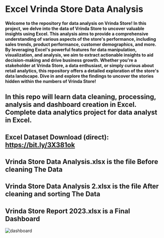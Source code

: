 # Excel Vrinda Store Data Analysis
#### Welcome to the repository for data analysis on Vrinda Store! In this project, we delve into the data of Vrinda Store to uncover valuable insights using Excel. This analysis aims to provide a comprehensive understanding of various aspects of the store's performance, including sales trends, product performance, customer demographics, and more. By leveraging Excel's powerful features for data manipulation, visualization, and analysis, we aim to extract actionable insights to aid decision-making and drive business growth. Whether you're a stakeholder at Vrinda Store, a data enthusiast, or simply curious about retail analytics, this repository offers a detailed exploration of the store's data landscape. Dive in and explore the findings to uncover the stories hidden within the numbers of Vrinda Store!
## In this repo will learn data cleaning, processing, analysis and dashboard creation in Excel. Complete data analytics project for data analyst in Excel.
## Excel Dataset Download (direct): https://bit.ly/3X381ok
## Vrinda Store Data Analysis.xlsx is the file Before cleaning The Data 
## Vrinda Store Data Analysis 2.xlsx is the file After cleaning and sorting The Data 
## Vrinda Store Report 2023.xlsx is a Final Dashboard
![dashboard](https://github.com/sunjai17/Project-In-Excel-For-Data-Analyst/blob/main/Dashboard%20of%20Vrinda%20Store%20.)
